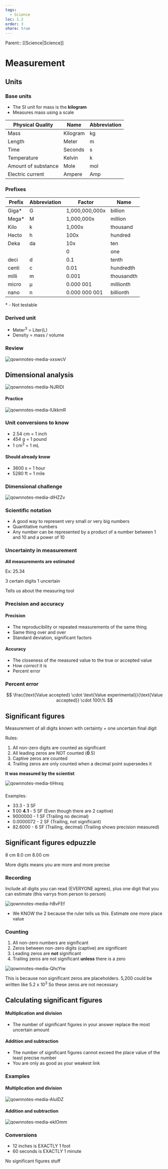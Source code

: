 ```yaml
---
tags:
  - Science
loc: 1.2
order: 3
share: true
---
```


Parent:: [[Science|Science]]

# Measurement

## Units

### Base units

- The SI unit for mass is the **kilogram**
- Measures mass using a scale

| Physical Quality    | Name     | Abbreviation |
| ------------------- | -------- | ------------ |
| Mass                | Kilogram | kg           |
| Length              | Meter    | m            |
| Time                | Seconds  | s            |
| Temperature         | Kelvin   | k            |
| Amount of substance | Mole     | mol          |
| Electric current    | Ampere   | Amp          |

### Prefixes

| Prefix | Abbreviation | Factor         | Name       |
| ------ | ------------ | -------------- | ---------- |
| Giga\* | G            | 1,000,000,000x | billion    |
| Mega\* | M            | 1,000,000x     | million    |
| Kilo   | k            | 1,000x         | thousand   |
| Hecto  | h            | 100x           | hundred    |
| Deka   | da           | 10x            | ten        |
|        |              | 0              | one        |
| deci   | d            | 0\.1           | tenth      |
| centi  | c            | 0\.01          | hundredth  |
| milli  | m            | 0\.001         | thousandth |
| micro  | μ            | 0\.000 001     | millionth  |
| nano   | n            | 0\.000 000 001 | billionth  |

\* - Not testable

### Derived unit

- Meter<sup>3</sup> = Liter(L)
- Density = mass / volume

### Review

![qownnotes-media-xxswcV](qownnotes-media-xxswcV.png)

## Dimensional analysis

![qownnotes-media-NJRlDl](qownnotes-media-NJRlDl.png)

#### Practice

![qownnotes-media-lUkkmR](qownnotes-media-lUkkmR.png)

### Unit conversions to know

- 2\.54 cm = 1 inch
- 454 g = 1 pound
- 1 cm<sup>3</sup> = 1 mL

#### Should already know

- 3600 s = 1 hour
- 5280 ft = 1 mile

### Dimensional challenge

![qownnotes-media-dlHZZv](qownnotes-media-dlHZZv.png)

### Scientific notation

- A good way to represent very small or very big numbers
- Quantitative numbers
- Any number can be represented by a product of a number between 1 and 10 and a power of 10

### Uncertainty in measurement

**All measurements are estimated**

Ex: 25.34

3 certain digits 1 uncertain

Tells us about the measuring tool

### Precision and accuracy

#### Precision

- The reproducibility or repeated measurements of the same thing
- Same thing over and over
- Standard deviation, significant factors

#### Accuracy

- The closeness of the measured value to the true or accepted value
- How _correct_ it is
- Percent error

### Percent error

$$
\frac{\text{Value accepted} \cdot \text{Value experimental}}{\text{Value accepted}} \cdot 100\%
$$

## Significant figures

Measurement of all digits known with certainty + one uncertain final digit

Rules:

1. All non-zero digits are counted as significant
2. All leading zeros are NOT counted (**0**.5)
3. Captive zeros are counted
4. Trailing zeros are only counted when a decimal point supersedes it

**It was measured by the scientist**

![qownnotes-media-tiHnxq](qownnotes-media-tiHnxq.png)

###

Examples:

- 33\.3 - 3 SF
- **1** 00 **4**.**1** - 5 SF (Even though there are 2 captive)
- 9000000 - 1 SF (Trailing no decimal)
- 0\.0000072 - 2 SF (Trailing, not significant)
- 82\.6000 - 6 SF (Trailing, decimal) (Trailing shows precision measured)

## Significant figures edpuzzle

8 cm 8.0 cm 8.00 cm

More digits means you are more and more precise

### Recording

Include all digits you can read (EVERYONE agrees), plus one digit that you can estimate (this varrys from person to person)

![qownnotes-media-hBvFEf](qownnotes-media-hBvFEf.png)

- We KNOW the 2 because the ruler tells us this. Estimate one more place value

### Counting

1. All non-zero numbers are significant
2. Zeros between non-zero digits (captive) are significant
3. Leading zeros are **not** significant
4. Trailing zeros are not significant **unless** there is a zero

![qownnotes-media-QhcYiw](qownnotes-media-QhcYiw.png)

This is because non significant zeros are placeholders. 5,200 could be written like 5.2 x 10<sup>3</sup> So these zeros are not necessary

## Calculating significant figures

#### Multiplication and division

- The number of significant figures in your answer replace the most uncertain amount

#### Addition and subtraction

- The number of significant figures cannot exceed the place value of the least precise number
- You are only as good as your weakest link

### Examples

#### Multiplication and division

![qownnotes-media-AlulDZ](qownnotes-media-AlulDZ.png)

#### Addition and subtraction

![qownnotes-media-eklOmm](qownnotes-media-eklOmm.png)

### Conversions

- 12 inches is EXACTLY 1 foot
- 60 seconds is EXACTLY 1 minute

No significant figures stuff
